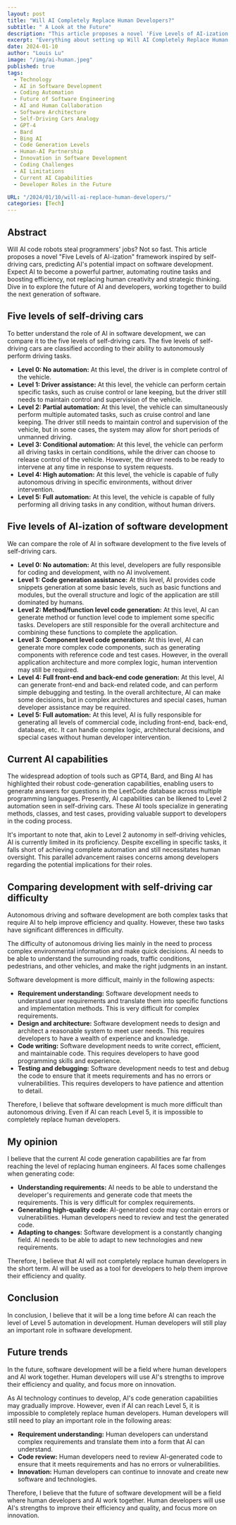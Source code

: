 ```yaml
---
layout: post
title: "Will AI Completely Replace Human Developers?"
subtitle: " A Look at the Future"
description: "This article proposes a novel 'Five Levels of AI-ization' framework inspired by self-driving cars, predicting AI's potential impact on software development. Expect AI to become a powerful partner, automating routine tasks and boosting efficiency, not replacing human creativity and strategic thinking. Dive in to explore the future of AI and developers, working together to build the next generation of software."
excerpt: "Everything about setting up Will AI Completely Replace Human Developers"
date: 2024-01-10
author: "Louis Lu"
image: "/img/ai-human.jpeg"
published: true
tags:
  - Technology
  - AI in Software Development
  - Coding Automation
  - Future of Software Engineering
  - AI and Human Collaboration
  - Software Architecture
  - Self-Driving Cars Analogy
  - GPT-4
  - Bard
  - Bing AI
  - Code Generation Levels
  - Human-AI Partnership
  - Innovation in Software Development
  - Coding Challenges
  - AI Limitations
  - Current AI Capabilities
  - Developer Roles in the Future

URL: "/2024/01/10/will-ai-replace-human-developers/"
categories: [Tech]
---
```


## Abstract

Will AI code robots steal programmers' jobs? Not so fast. This article proposes a novel "Five Levels of AI-ization" framework inspired by self-driving cars, predicting AI's potential impact on software development. Expect AI to become a powerful partner, automating routine tasks and boosting efficiency, not replacing human creativity and strategic thinking. Dive in to explore the future of AI and developers, working together to build the next generation of software.

## Five levels of self-driving cars

To better understand the role of AI in software development, we can compare it to the five levels of self-driving cars. The five levels of self-driving cars are classified according to their ability to autonomously perform driving tasks.

- **Level 0: No automation:** At this level, the driver is in complete control of the vehicle.
- **Level 1: Driver assistance:** At this level, the vehicle can perform certain specific tasks, such as cruise control or lane keeping, but the driver still needs to maintain control and supervision of the vehicle.
- **Level 2: Partial automation:** At this level, the vehicle can simultaneously perform multiple automated tasks, such as cruise control and lane keeping. The driver still needs to maintain control and supervision of the vehicle, but in some cases, the system may allow for short periods of unmanned driving.
- **Level 3: Conditional automation:** At this level, the vehicle can perform all driving tasks in certain conditions, while the driver can choose to release control of the vehicle. However, the driver needs to be ready to intervene at any time in response to system requests.
- **Level 4: High automation:** At this level, the vehicle is capable of fully autonomous driving in specific environments, without driver intervention.
- **Level 5: Full automation:** At this level, the vehicle is capable of fully performing all driving tasks in any condition, without human drivers.

## Five levels of AI-ization of software development

We can compare the role of AI in software development to the five levels of self-driving cars.

- **Level 0: No automation:** At this level, developers are fully responsible for coding and development, with no AI involvement.
- **Level 1: Code generation assistance:** At this level, AI provides code snippets generation at some basic levels, such as basic functions and modules, but the overall structure and logic of the application are still dominated by humans.
- **Level 2: Method/function level code generation:** At this level, AI can generate method or function level code to implement some specific tasks. Developers are still responsible for the overall architecture and combining these functions to complete the application.
- **Level 3: Component level code generation:** At this level, AI can generate more complex code components, such as generating components with reference code and test cases. However, in the overall application architecture and more complex logic, human intervention may still be required.
- **Level 4: Full front-end and back-end code generation:** At this level, AI can generate front-end and back-end related code, and can perform simple debugging and testing. In the overall architecture, AI can make some decisions, but in complex architectures and special cases, human developer assistance may be required.
- **Level 5: Full automation:** At this level, AI is fully responsible for generating all levels of commercial code, including front-end, back-end, database, etc. It can handle complex logic, architectural decisions, and special cases without human developer intervention.

## Current AI capabilities

The widespread adoption of tools such as GPT4, Bard, and Bing AI has highlighted their robust code-generation capabilities, enabling users to generate answers for questions in the LeetCode database across multiple programming languages. Presently, AI capabilities can be likened to Level 2 automation seen in self-driving cars. These AI tools specialize in generating methods, classes, and test cases, providing valuable support to developers in the coding process.

It's important to note that, akin to Level 2 autonomy in self-driving vehicles, AI is currently limited in its proficiency. Despite excelling in specific tasks, it falls short of achieving complete automation and still necessitates human oversight. This parallel advancement raises concerns among developers regarding the potential implications for their roles.

## Comparing development with self-driving car difficulty

Autonomous driving and software development are both complex tasks that require AI to help improve efficiency and quality. However, these two tasks have significant differences in difficulty.

The difficulty of autonomous driving lies mainly in the need to process complex environmental information and make quick decisions. AI needs to be able to understand the surrounding roads, traffic conditions, pedestrians, and other vehicles, and make the right judgments in an instant.

Software development is more difficult, mainly in the following aspects:

- **Requirement understanding:** Software development needs to understand user requirements and translate them into specific functions and implementation methods. This is very difficult for complex requirements.
- **Design and architecture:** Software development needs to design and architect a reasonable system to meet user needs. This requires developers to have a wealth of experience and knowledge.
- **Code writing:** Software development needs to write correct, efficient, and maintainable code. This requires developers to have good programming skills and experience.
- **Testing and debugging:** Software development needs to test and debug the code to ensure that it meets requirements and has no errors or vulnerabilities. This requires developers to have patience and attention to detail.

Therefore, I believe that software development is much more difficult than autonomous driving. Even if AI can reach Level 5, it is impossible to completely replace human developers.

## My opinion

I believe that the current AI code generation capabilities are far from reaching the level of replacing human engineers. AI faces some challenges when generating code:

- **Understanding requirements:** AI needs to be able to understand the developer's requirements and generate code that meets the requirements. This is very difficult for complex requirements.
- **Generating high-quality code:** AI-generated code may contain errors or vulnerabilities. Human developers need to review and test the generated code.
- **Adapting to changes:** Software development is a constantly changing field. AI needs to be able to adapt to new technologies and new requirements.

Therefore, I believe that AI will not completely replace human developers in the short term. AI will be used as a tool for developers to help them improve their efficiency and quality.

## Conclusion

In conclusion, I believe that it will be a long time before AI can reach the level of Level 5 automation in development. Human developers will still play an important role in software development.

## Future trends

In the future, software development will be a field where human developers and AI work together. Human developers will use AI's strengths to improve their efficiency and quality, and focus more on innovation.

As AI technology continues to develop, AI's code generation capabilities may gradually improve. However, even if AI can reach Level 5, it is impossible to completely replace human developers. Human developers will still need to play an important role in the following areas:

- **Requirement understanding:** Human developers can understand complex requirements and translate them into a form that AI can understand.
- **Code review:** Human developers need to review AI-generated code to ensure that it meets requirements and has no errors or vulnerabilities.
- **Innovation:** Human developers can continue to innovate and create new software and technologies.

Therefore, I believe that the future of software development will be a field where human developers and AI work together. Human developers will use AI's strengths to improve their efficiency and quality, and focus more on innovation.
